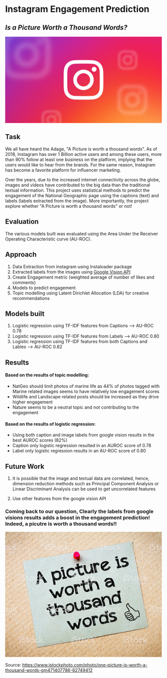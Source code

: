 # Instagram Engagement Prediction

## *Is a Picture Worth a Thousand Words?*

![Image description](instagram_logo.jpg) <br />



## Task 

We all have heard the Adage, "A Picture is worth a thousand words". As of 2018, Instagram has over 1 Billion active users and among these users, more than 90% follow at least one business on the platform, implying that the users would like to hear from the brands. For the same reason, Instagram has become a favorite platform for influencer marketing. 

Over the years, due to the increased internet connectivity across the globe, images and videos have contributed to the big data than the traditional textual information. This project uses statistical methods to predict the engagement of the National Geographic page using the captions (text) and labels (labels extracted from the image). More importantly, the project explore whether "A Picture is worth a thousand words" or not! 

## Evaluation 

The various models built was evaluated using the Area Under the Receiver Operating Characteristic curve (AU-ROC). 

## Approach

1) Data Extraction from instagram using Instaloader package
2) Extracted labels from the images using [Google Vision API](https://cloud.google.com/vision/)
3) Create Engagement metric (weighted average of number of likes and comments) 
4) Models to predict engagement 
5) Topic modelling using Latent Dirichlet Allocation (LDA) for creative recommendations

## Models built
1) Logistic regression using TF-IDF features from Captions --> AU-ROC 0.78 
2) Logistic regression using TF-IDF features from Labels --> AU-ROC 0.80
3) Logistic regression using TF-IDF features from both Captions and Lables --> AU-ROC 0.82

## Results 

####  Based on the results of topic modelling:

- NatGeo should limit photos of marine life as 44% of photos tagged with Marine related images seems to have relatively low engagement scores
- Wildlife and Landscape related posts should be increased as they drive higher engagement
- Nature seems to be a neutral topic and not contributing to the engagement

#### Based on the results of logistic regression:

- Using both caption and image labels from google vision results in the best AUROC scores (82%)
- Caption only logistic regression resulted in an AUROC score of 0.78
- Label only logistic regression results in an AU-ROC score of 0.80




## Future Work

1) It is possible that the image and textual data are correlated, hence, dimension reduction methods such as Principal Component Analysis or Linear Discriminant Analysis can be used to get uncorrelated features 

2) Use other features from the google vision API 

### Coming back to our question, Clearly the labels from google visions results adds a boost in the engagement prediction! Indeed, a picutre is worth a thousand words!!

![Image description](picture_thousand.jpg) <br />

Source: https://www.istockphoto.com/photo/one-picture-is-worth-a-thousand-words-gm471407786-62749412
